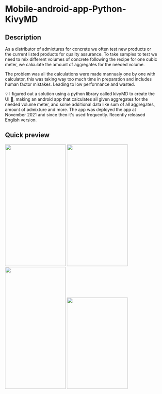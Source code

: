 # Mobile-android-app-Python-KivyMD

## Description 
As a distributor of admixtures for concrete we often test new products or the current
listed products for quality assurance. To take samples to test we need to mix different
volumes of concrete following the recipe for one cubic meter, we calculate the amount
of aggregates for the needed volume.

The problem was all the calculations were made mannualy one by one with calculator,
this was taking way too much time in preparation and includes human factor mistakes.
Leading to low performance and wasted.

💡 I figured out a solution using a python library called kivyMD to create the UI 📲, making an android app that
calculates all given aggregates for the needed volume meter, and some additional data
like sum of all aggregates, amount of admixture and more. The app was deployed the
app at November 2021 and since then it's used frequently. Recently released English
version.

<h2>Quick preview</h2>

<img src ="https://user-images.githubusercontent.com/90547780/191474572-e2703a84-9c47-4524-9909-e68428580e69.jpg" width="200" height="400"/> <img src ="https://user-images.githubusercontent.com/90547780/191473890-7e405f1b-ff60-4412-8bc6-949ca9726794.jpg" width="200" height="400"/> <img src = "https://user-images.githubusercontent.com/90547780/191475071-0a7edc89-341d-492f-8661-36fa02135fb4.jpg" width="200" height="400"/>
<img src = "https://user-images.githubusercontent.com/90547780/191475209-57e671d4-1f0b-4665-9e00-e155354c8062.jpg" width="200" height="300"/>
